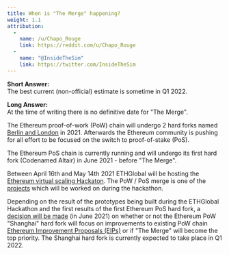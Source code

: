 ```yaml
---
title: When is "The Merge" happening?
weight: 1.1
attribution:
  -
    name: /u/Chapo_Rouge
    link: https://reddit.com/u/Chapo_Rouge
  -
    name: "@InsideTheSim"
    link: https://twitter.com/InsideTheSim
---
```

**Short Answer:**<br>
The best current (non-official) estimate is sometime in Q1 2022.

**Long Answer:**<br>
At the time of writing there is no definitive date for "The Merge".

The Ethereum proof-of-work (PoW) chain will undergo 2 hard forks named [Berlin and London](https://hackmd.io/@timbeiko/acd-update-001) in 2021. Afterwards the Ethereum community is pushing for all effort to be focused on the switch to proof-of-stake (PoS).

The Ethereum PoS chain is currently running and will undergo its first hard fork (Codenamed Altair) in June 2021 - before "The Merge".

Between April 16th and May 14th 2021 ETHGlobal will be hosting the [Ethereum virtual scaling Hackaton](https://scaling.ethglobal.co). The PoW / PoS merge is one of the [projects](https://rayonism.io/) which will be worked on during the hackathon.

Depending on the result of the prototypes being built during the ETHGlobal Hackathon and the first results of the first Ethereum PoS hard fork, a [decision will be made](https://hackmd.io/@timbeiko/acd-update-001) (in June 2021) on whether or not the Ethereum PoW "Shanghai" hard fork will focus on improvements to existing PoW chain [Ethereum Improvement Proposals (EIPs)](https://eips.ethereum.org/) or if "The Merge" will become the top priority. The Shanghai hard fork is currently expected to take place in Q1 2022.
